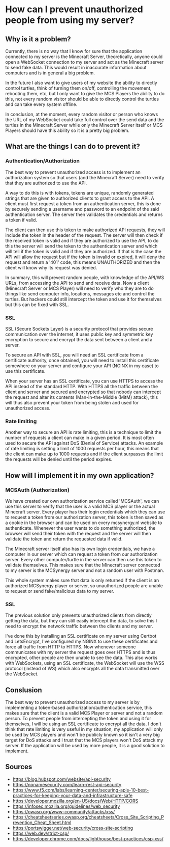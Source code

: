 # How can I prevent unauthorized people from using my server?

## Why is it a problem?
Currently, there is no way that I know for sure that the application connected to my server is the Minecraft Server, theoretically, anyone could open a WebSocket connection to my server and act as the Minecraft server to send fake data. This would result in inaccurate information about computers and is in general a big problem. 

In the future I also want to give users of my website the ability to directly control turtles, think of turning them on/off, controlling the movement, rebooting them, etc, but I only want to give the MCS Players the ability to do this, not every random visitor should be able to directly control the turtles and can take every system offline.

In conclusion, at the moment, every random visitor or person who knows the URL of my WebSocket could take full control over the send data and the turtles in the Minecraft Server while only the Minecraft Server itself or MCS Players should have this ability so it is a pretty big problem.

## What are the things I can do to prevent it?
### Authentication/Authorization
The best way to prevent unauthorized access is to implement an authorization system so that users (and the Minecraft Server) need to verify that they are authorized to use the API.

A way to do this is with tokens, tokens are unique, randomly generated strings that are given to authorized clients to grant access to the API. A client must first request a token from an authentication server, this is done by securely sending a username and password to an endpoint of the said authentication server. The server then validates the credentials and returns a token if valid.

The client can then use this token to make authorized API requests, they will include the token in the header of the request. The server will then check if the received token is valid and if they are authorized to use the API, to do this the server will send the token to the authentication server and which will tell if the token is valid and if they are authorized. If that is the case the API will allow the request but if the token is invalid or expired, it will deny the request and return a '401' code, this means UNAUTHORIZED and then the client will know why its request was denied.

In summary, this will prevent random people, with knowledge of the API/WS URLs, from accessing the API to send and receive data. Now a client (Minecraft Server or MCS Player) will need to verify who they are to do things like send computer info, locations, messages etc and control the turtles. But hackers could still intercept the token and use it for themselves but this can be fixed with SSL.

### SSL
SSL (Secure Sockets Layer) is a security protocol that provides secure communication over the internet, it uses public key and symmetric key encryption to secure and encrypt the data sent between a client and a server.

To secure an API with SSL, you will need an SSL certificate from a certificate authority, once obtained, you will need to install this certificate somewhere on your server and configure your API (NGINX in my case) to use this certificate.

When your server has an SSL certificate, you can use HTTPS to access the API instead of the standard HTTP. With HTTPS all the traffic between the client and server and secured and encrypted so that nobody can intercept the request and alter its contents (Man-in-the-Middle (MitM) attack), this will thus also prevent your token from being stolen and used for unauthorized access.
### Rate limiting
Another way to secure an API is rate limiting, this is a technique to limit the number of requests a client can make in a given period. It is most often used to secure the API against DoS (Denial of Service) attacks. An example of rate limiting is setting a limit of 1000 requests per hour, this means that the client can make up to 1000 requests and if the client surpasses the limit the requests will be denied until the period expires.

## How will I implement it in my own application?
### MCSAuth (Authorization)
We have created our own authorization service called 'MCSAuth', we can use this server to verify that the user is a valid MCS player or the actual Minecraft server. Every player has their login credentials which they can use to request a token from our authorization server, this token is then saved as a cookie in the browser and can be used on every mcsynergy.nl website to authenticate. Whenever the user wants to do something authorized, the browser will send their token with the request and the server will then validate the token and return the requested data if valid.

The Minecraft server itself also has its own login credentials, we have a computer in our server which can request a token from our authorization server. Every other computer/turtle in the server can then use this token to validate themselves. This makes sure that the Minecraft server connected to my server is the MCSynergy server and not a random user with Postman.

This whole system makes sure that data is only returned if the client is an authorized MCSynergy player or server, so unauthorized people are unable to request or send fake/malicious data to my server.
### SSL
The previous solution only prevents unauthorized clients from directly getting the data, but they can still easily intercept the data, to solve this I need to encrypt the network traffic between the clients and my server. 

I've done this by installing an SSL certificate on my server using Certbot and LetsEncrypt, I've configured my NGINX to use these certificates and force all traffic from HTTP to HTTPS. Now whenever someone communicates with my server the request goes over HTTPS and is thus encrypted, other people are then unable to see the data. This also works with WebSockets, using an SSL certificate, the WebSocket will use the WSS protocol (instead of WS) which also encrypts all the data transmitted over the WebSocket.
## Conslusion
The best way to prevent unauthorized access to my server is by implementing a token-based authorization/authentication service, this makes sure that the client is a valid MCS Player or server and not a random person. To prevent people from intercepting the token and using it for themselves, I will be using an SSL certificate to encrypt all the data. I don't think that rate limiting is very useful in my situation, my application will only be used by MCS players and won't be publicly known so it isn't a very big target for DoS attacks and I trust that the MCS players won't DoS attack my server. If the application will be used by more people, it is a good solution to implement.
## Sources
- https://blog.hubspot.com/website/api-security
- https://nonamesecurity.com/learn-rest-api-security
- https://www.f5.com/labs/learning-center/securing-apis-10-best-practices-for-keeping-your-data-and-infrastructure-safe
- https://developer.mozilla.org/en-US/docs/Web/HTTP/CORS
- https://infosec.mozilla.org/guidelines/web_security
- https://owasp.org/www-community/attacks/xss/
- https://cheatsheetseries.owasp.org/cheatsheets/Cross_Site_Scripting_Prevention_Cheat_Sheet.html
- https://portswigger.net/web-security/cross-site-scripting
- https://web.dev/strict-csp/
- https://developer.chrome.com/docs/lighthouse/best-practices/csp-xss/
